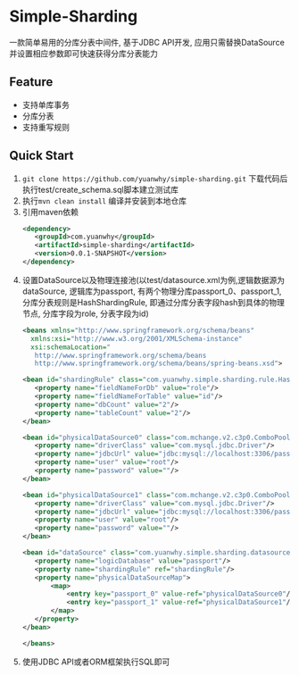 # Simple-Sharding
一款简单易用的分库分表中间件, 基于JDBC API开发, 应用只需替换DataSource并设置相应参数即可快速获得分库分表能力

## Feature
 * 支持单库事务
 * 分库分表
 * 支持重写规则

## Quick Start

1. `git clone https://github.com/yuanwhy/simple-sharding.git`
   下载代码后执行test/create_schema.sql脚本建立测试库
2. 执行`mvn clean install` 编译并安装到本地仓库
3. 引用maven依赖
   ```xml
   <dependency>
      <groupId>com.yuanwhy</groupId>
      <artifactId>simple-sharding</artifactId>
      <version>0.0.1-SNAPSHOT</version>
   </dependency>
   ```
4. 设置DataSource以及物理连接池(以test/datasource.xml为例,逻辑数据源为dataSource, 逻辑库为passport, 有两个物理分库passport_0、passport_1, 分库分表规则是HashShardingRule, 即通过分库分表字段hash到具体的物理节点, 分库字段为role, 分表字段为id)
   ```xml
   <beans xmlns="http://www.springframework.org/schema/beans"
     xmlns:xsi="http://www.w3.org/2001/XMLSchema-instance"
     xsi:schemaLocation="
      http://www.springframework.org/schema/beans
      http://www.springframework.org/schema/beans/spring-beans.xsd">

   <bean id="shardingRule" class="com.yuanwhy.simple.sharding.rule.HashShardingRule">
      <property name="fieldNameForDb" value="role"/>
      <property name="fieldNameForTable" value="id"/>
      <property name="dbCount" value="2"/>
      <property name="tableCount" value="2"/>
   </bean>

   <bean id="physicalDataSource0" class="com.mchange.v2.c3p0.ComboPooledDataSource">
      <property name="driverClass" value="com.mysql.jdbc.Driver"/>
      <property name="jdbcUrl" value="jdbc:mysql://localhost:3306/passport_0"/>
      <property name="user" value="root"/>
      <property name="password" value=""/>
   </bean>

   <bean id="physicalDataSource1" class="com.mchange.v2.c3p0.ComboPooledDataSource">
      <property name="driverClass" value="com.mysql.jdbc.Driver"/>
      <property name="jdbcUrl" value="jdbc:mysql://localhost:3306/passport_1"/>
      <property name="user" value="root"/>
      <property name="password" value=""/>
   </bean>

   <bean id="dataSource" class="com.yuanwhy.simple.sharding.datasource.LogicDataSource">
      <property name="logicDatabase" value="passport"/>
      <property name="shardingRule" ref="shardingRule"/>
      <property name="physicalDataSourceMap">
          <map>
              <entry key="passport_0" value-ref="physicalDataSource0"/>
              <entry key="passport_1" value-ref="physicalDataSource1"/>
          </map>
      </property>
   </bean>

   </beans>

   ```
5. 使用JDBC API或者ORM框架执行SQL即可





